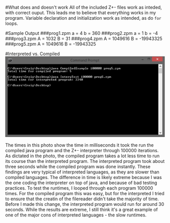 #What does and doesn't work
All of the included Z+- files work as inteded, with correct ouput. This leads me to believe that everything works in my program. Variable declaration and initialization work as intended, as do ```for``` loops.  

#Sample Output
###prog1.zpm
    a = 4
    b = 360
###prog2.zpm
    a = 1
    b = -4
###prog3.zpm
    A = 1032
    B = 31
###prog4.zpm
    A = 1049616
    B = -19943325
###prog5.zpm
    A = 1049616
    B = -19943325

#Interpreted vs. Compiled
![alt tag](times.png)

The times in this photo show the time in milliseconds it took the run the compiled java program and the Z+- interpreter through 100000 iterations. As dictated in the photo, the compiled program takes a lot less time to run its course than the interpreted program. The interpreted program took about three seconds while the compiled program was done instantly. These findings are very typical of interpreted languages, as they are slower than compiled languages. The difference in time is likely extreme because I was the one coding the interpreter on top of java, and because of bad testing practices. To test the runtimes, I looped through each program 100000 times. For the compiled program this was easy, but for the interpreted I tried to ensure that the creatin of the filereader didn't take the majority of time. Before I made this change, the interpreted program would run for around 30 seconds. While the results are extreme, I still think it's a great example of one of the major cons of interpreted languages - the slow runtimes.
